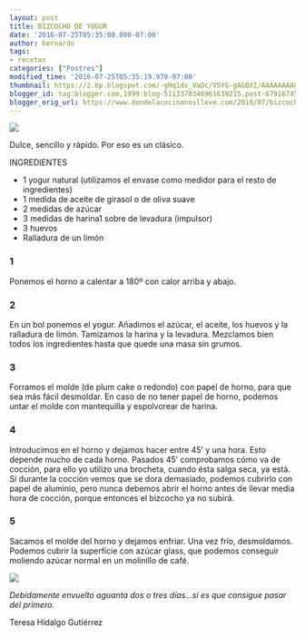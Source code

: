 ```yaml
---
layout: post
title: BIZCOCHO DE YOGUR
date: '2016-07-25T05:35:00.000-07:00'
author: bernardo
tags:
- recetas
categories: ["Postres"]
modified_time: '2016-07-25T05:35:19.970-07:00'
thumbnail: https://2.bp.blogspot.com/-gHq1dv_VaDc/V5YG-gAGBXI/AAAAAAAAC3Q/DRoE-SFxHiwyzqBt68Wgraezebhse9NRQCLcB/s400/IMG_20160629_184519296_HDR.jpg
blogger_id: tag:blogger.com,1999:blog-5113370346961639215.post-6791674538561900275
blogger_orig_url: https://www.dondelacocinanoslleve.com/2016/07/bizcocho-de-yogur.html
---
```


![](https://2.bp.blogspot.com/-gHq1dv_VaDc/V5YG-gAGBXI/AAAAAAAAC3Q/DRoE-SFxHiwyzqBt68Wgraezebhse9NRQCLcB/s400/IMG_20160629_184519296_HDR.JPG)

  
Dulce, sencillo y rápido. Por eso es un clásico.  

INGREDIENTES 
* 1 yogur natural (utilizamos el envase como medidor para el resto de ingredientes)
* 1 medida de aceite de girasol o de oliva suave
* 2 medidas de azúcar
* 3 medidas de harina1 sobre de levadura (impulsor)
* 3 huevos
* Ralladura de un limón  

### 1

Ponemos el horno a calentar a 180º con calor arriba y abajo.  
  

### 2

En un bol ponemos el yogur. Añadimos el azúcar, el aceite, los huevos y la ralladura de limón. Tamizamos la harina y la levadura. Mezclamos bien todos los ingredientes hasta que quede una masa sin grumos.  

### 3

Forramos el molde (de plum cake o redondo) con papel de horno, para que sea más fácil desmoldar. En caso de no tener papel de horno, podemos untar el molde con mantequilla y espolvorear de harina.  

### 4

Introducimos en el horno y dejamos hacer entre 45’ y una hora. Esto depende mucho de cada horno. Pasados 45’ comprobamos cómo va de cocción, para ello yo utilizo una brocheta, cuando ésta salga seca, ya está. Si durante la cocción vemos que se dora demasiado, podemos cubrirlo con papel de aluminio, pero nunca debemos abrir el horno antes de llevar media hora de cocción, porque entonces el bizcocho ya no subirá.  

### 5

Sacamos el molde del horno y dejamos enfriar. Una vez frío, desmoldamos. Podemos cubrir la superficie con azúcar glass, que podemos conseguir moliendo azúcar normal en un molinillo de café.  

![](https://1.bp.blogspot.com/-FWSbF9DcHIg/V5YHUFubWnI/AAAAAAAAC3U/ipBsuI0VuUkll3JIeZ2QdBwX_sV61vHKQCLcB/s400/IMG_20160630_183203873.JPG)

  
_Debidamente envuelto aguanta dos o tres días…si es que consigue pasar del primero._  
  
Teresa Hidalgo Gutiérrez
